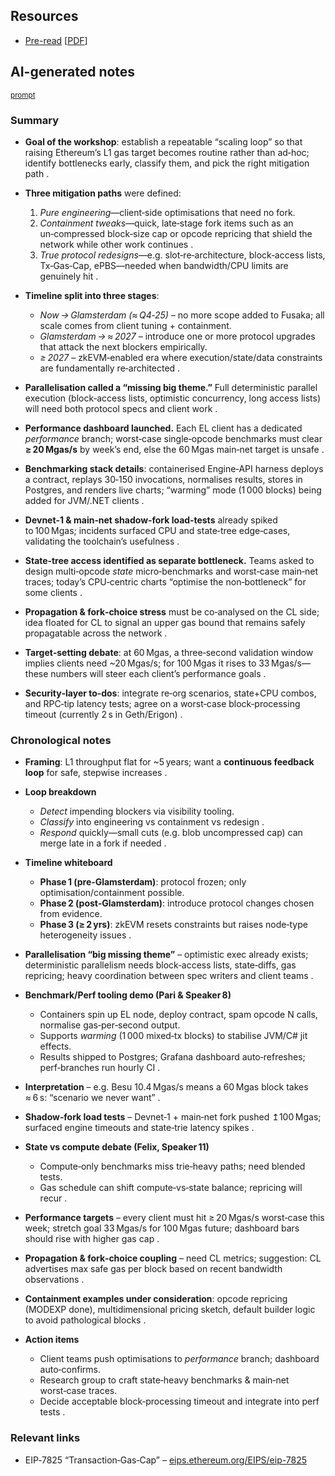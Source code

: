 ## Resources

- [Pre-read](https://ethereum-magicians.org/t/eip-7938-exponential-gas-limit-increase-via-default-client-voting-behavior/23884/13) [[PDF](Slides-notes/09-Jun_ethereum-scaling-planning-preread.pdf)]

## AI-generated notes

<sup>[prompt](Slides-notes/AI-info.md)</sup>

### Summary

* **Goal of the workshop**: establish a repeatable “scaling loop” so that raising Ethereum’s L1 gas target becomes routine rather than ad‑hoc; identify bottlenecks early, classify them, and pick the right mitigation path .
* **Three mitigation paths** were defined:

  1. *Pure engineering*—client‑side optimisations that need no fork.
  2. *Containment tweaks*—quick, late‑stage fork items such as an un‑compressed block‑size cap or opcode repricing that shield the network while other work continues .
  3. *True protocol redesigns*—e.g. slot‑re‑architecture, block‑access lists, Tx‑Gas‑Cap, ePBS—needed when bandwidth/CPU limits are genuinely hit .
* **Timeline split into three stages**:

  * *Now → Glamsterdam (≈ Q4‑25)* – no more scope added to Fusaka; all scale comes from client tuning + containment.
  * *Glamsterdam → ≈ 2027* – introduce one or more protocol upgrades that attack the next blockers empirically.
  * *≥ 2027* – zkEVM‑enabled era where execution/state/data constraints are fundamentally re‑architected .
* **Parallelisation called a “missing big theme.”** Full deterministic parallel execution (block‑access lists, optimistic concurrency, long access lists) will need both protocol specs and client work .
* **Performance dashboard launched.** Each EL client has a dedicated *performance* branch; worst‑case single‑opcode benchmarks must clear **≥ 20 Mgas/s** by week’s end, else the 60 Mgas main‑net target is unsafe .
* **Benchmarking stack details**: containerised Engine‑API harness deploys a contract, replays 30‑150 invocations, normalises results, stores in Postgres, and renders live charts; “warming” mode (1 000 blocks) being added for JVM/.NET clients .
* **Devnet‑1 & main‑net shadow‑fork load‑tests** already spiked to 100 Mgas; incidents surfaced CPU and state‑tree edge‑cases, validating the toolchain’s usefulness .
* **State‑tree access identified as separate bottleneck.** Teams asked to design multi‑opcode *state* micro‑benchmarks and worst‑case main‑net traces; today’s CPU‑centric charts “optimise the non‑bottleneck” for some clients .
* **Propagation & fork‑choice stress** must be co‑analysed on the CL side; idea floated for CL to signal an upper gas bound that remains safely propagatable across the network .
* **Target‑setting debate**: at 60 Mgas, a three‑second validation window implies clients need \~20 Mgas/s; for 100 Mgas it rises to 33 Mgas/s—these numbers will steer each client’s performance goals .
* **Security‑layer to‑dos**: integrate re‑org scenarios, state+CPU combos, and RPC‑tip latency tests; agree on a worst‑case block‑processing timeout (currently 2 s in Geth/Erigon) .

### Chronological notes

* **Framing**: L1 throughput flat for \~5 years; want a **continuous feedback loop** for safe, stepwise increases .
* **Loop breakdown**

  * *Detect* impending blockers via visibility tooling.
  * *Classify* into engineering vs containment vs redesign .
  * *Respond* quickly—small cuts (e.g. blob uncompressed cap) can merge late in a fork if needed .
* **Timeline whiteboard**

  * **Phase 1 (pre‑Glamsterdam)**: protocol frozen; only optimisation/containment possible.
  * **Phase 2 (post‑Glamsterdam)**: introduce protocol changes chosen from evidence.
  * **Phase 3 (≥ 2 yrs)**: zkEVM resets constraints but raises node‑type heterogeneity issues .
* **Parallelisation “big missing theme”** – optimistic exec already exists; deterministic parallelism needs block‑access lists, state‑diffs, gas repricing; heavy coordination between spec writers and client teams .
* **Benchmark/Perf tooling demo (Pari & Speaker 8)**

  * Containers spin up EL node, deploy contract, spam opcode N calls, normalise gas‑per‑second output.
  * Supports *warming* (1 000 mixed‑tx blocks) to stabilise JVM/C# jit effects.
  * Results shipped to Postgres; Grafana dashboard auto‑refreshes; perf‑branches run hourly CI .
* **Interpretation** – e.g. Besu 10.4 Mgas/s means a 60 Mgas block takes ≈ 6 s: “scenario we never want” .
* **Shadow‑fork load tests** – Devnet‑1 + main‑net fork pushed ↥100 Mgas; surfaced engine timeouts and state‑trie latency spikes .
* **State vs compute debate (Felix, Speaker 11)**

  * Compute‑only benchmarks miss trie‑heavy paths; need blended tests.
  * Gas schedule can shift compute‑vs‑state balance; repricing will recur .
* **Performance targets** – every client must hit ≥ 20 Mgas/s worst‑case this week; stretch goal 33 Mgas/s for 100 Mgas future; dashboard bars should rise with higher gas cap .
* **Propagation & fork‑choice coupling** – need CL metrics; suggestion: CL advertises max safe gas per block based on recent bandwidth observations .
* **Containment examples under consideration**: opcode repricing (MODEXP done), multidimensional pricing sketch, default builder logic to avoid pathological blocks .
* **Action items**

  * Client teams push optimisations to *performance* branch; dashboard auto‑confirms.
  * Research group to craft state‑heavy benchmarks & main‑net worst‑case traces.
  * Decide acceptable block‑processing timeout and integrate into perf tests .

### Relevant links

* EIP‑7825 “Transaction‑Gas‑Cap” – [eips.ethereum.org/EIPS/eip-7825](https://eips.ethereum.org/EIPS/eip-7825)
